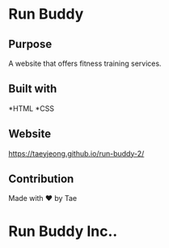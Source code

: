 # Run Buddy

## Purpose
A website that offers fitness training services.

## Built with
*HTML
*CSS

## Website
https://taeyjeong.github.io/run-buddy-2/

## Contribution
Made with ❤️ by Tae

# Run Buddy Inc..